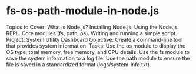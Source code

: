 # fs-os-path-module-in-node.js

Topics to Cover:
  What is Node.js?
  Installing Node.js.
  Using the Node.js REPL.
  Core modules (fs, path, os).
  Writing and running a simple script.
Project: System Utility Dashboard
Objective: Create a command-line tool that provides system information.
Tasks:
  Use the os module to display the OS type, total memory, free memory, and CPU details.
  Use the fs module to save the system information to a log file.
  Use the path module to ensure the file is saved in a standardized format (logs/system-info.txt).
